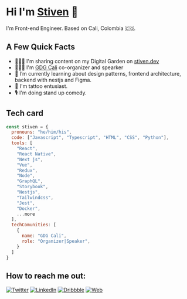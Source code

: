 # Hi I'm [Stiven](https://stiven.dev/) 👋

I'm Front-end Engineer. Based on Cali, Colombia 🇨🇴.

## A Few Quick Facts

- 👨🏼‍💻 I'm sharing content on my Digital Garden on [stiven.dev](https://stiven.dev/)
- 🧑🏼‍🏫 I'm [GDG Cali](https://gdg.community.dev/gdg-cali/) co-organizer and spearker
- 🌱 I’m currently learning about design patterns, frontend architecture, backend with nestjs and Figma.
- 💉 I'm tattoo entusiast.
- 🎙️ I'm doing stand up comedy.

## Tech card

```javascript
const stiven = {
  pronouns: "he/him/his",
  code: ["Javascript", "Typescript", "HTML", "CSS", "Python"],
  tools: [
    "React",
    "React Native",
    "Next js",
    "Vue",
    "Redux",
    "Node",
    "GraphQL",
    "Storybook",
    "Nestjs",
    "Tailwindcss",
    "Jest",
    "Docker",
    ...more
  ],
  techComunities: [
    {
      name: "GDG Cali",
      role: "Organizer|Speaker",
    }
  ]
}

```


## How to reach me out:

<a href="https://twitter.com/stivncastillo_" target="_blank"><img alt="Twitter" src="https://img.shields.io/badge/twitter-%231DA1F2.svg?&style=for-the-badge&logo=twitter&logoColor=white" /></a>
<a href="https://www.linkedin.com/in/stivncastillo/" target="_blank"><img alt="LinkedIn" src="https://img.shields.io/badge/linkedin-%230077B5.svg?&style=for-the-badge&logo=linkedin&logoColor=white" /></a> 
<a href="https://dribbble.com/stivncastillo" target="_blank"><img alt="Dribbble" src="https://img.shields.io/badge/dribbble-ea4c89.svg?&style=for-the-badge&logo=dribbble&logoColor=white" /></a>
<a href="https://www.stiven.dev/" target="_blank"><img alt="Web" src="https://img.shields.io/badge/web-040d04.svg?&style=for-the-badge&logo=web&logoColor=white" /></a>

